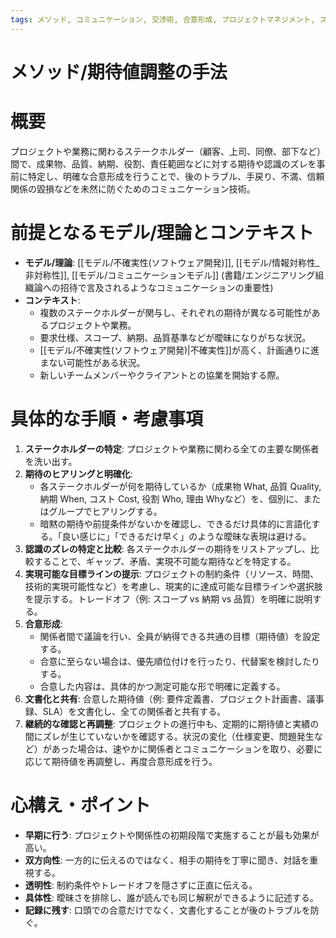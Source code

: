 ```yaml
---
tags: メソッド, コミュニケーション, 交渉術, 合意形成, プロジェクトマネジメント, ステークホルダーマネジメント
---
```

# メソッド/期待値調整の手法

# 概要
プロジェクトや業務に関わるステークホルダー（顧客、上司、同僚、部下など）間で、成果物、品質、納期、役割、責任範囲などに対する期待や認識のズレを事前に特定し、明確な合意形成を行うことで、後のトラブル、手戻り、不満、信頼関係の毀損などを未然に防ぐためのコミュニケーション技術。

# 前提となるモデル/理論とコンテキスト
* **モデル/理論**: [[モデル/不確実性(ソフトウェア開発)]], [[モデル/情報対称性_非対称性]], [[モデル/コミュニケーションモデル]] (書籍/エンジニアリング組織論への招待で言及されるようなコミュニケーションの重要性)
* **コンテキスト**:
    * 複数のステークホルダーが関与し、それぞれの期待が異なる可能性があるプロジェクトや業務。
    * 要求仕様、スコープ、納期、品質基準などが曖昧になりがちな状況。
    * [[モデル/不確実性(ソフトウェア開発)|不確実性]]が高く、計画通りに進まない可能性がある状況。
    * 新しいチームメンバーやクライアントとの協業を開始する際。

# 具体的な手順・考慮事項
1.  **ステークホルダーの特定**: プロジェクトや業務に関わる全ての主要な関係者を洗い出す。
2.  **期待のヒアリングと明確化**:
    * 各ステークホルダーが何を期待しているか（成果物 What, 品質 Quality, 納期 When, コスト Cost, 役割 Who, 理由 Whyなど）を、個別に、またはグループでヒアリングする。
    * 暗黙の期待や前提条件がないかを確認し、できるだけ具体的に言語化する。「良い感じに」「できるだけ早く」のような曖昧な表現は避ける。
3.  **認識のズレの特定と比較**: 各ステークホルダーの期待をリストアップし、比較することで、ギャップ、矛盾、実現不可能な期待などを特定する。
4.  **実現可能な目標ラインの提示**: プロジェクトの制約条件（リソース、時間、技術的実現可能性など）を考慮し、現実的に達成可能な目標ラインや選択肢を提示する。トレードオフ（例: スコープ vs 納期 vs 品質）を明確に説明する。
5.  **合意形成**:
    * 関係者間で議論を行い、全員が納得できる共通の目標（期待値）を設定する。
    * 合意に至らない場合は、優先順位付けを行ったり、代替案を検討したりする。
    * 合意した内容は、具体的かつ測定可能な形で明確に定義する。
6.  **文書化と共有**: 合意した期待値（例: 要件定義書、プロジェクト計画書、議事録、SLA）を文書化し、全ての関係者と共有する。
7.  **継続的な確認と再調整**: プロジェクトの進行中も、定期的に期待値と実績の間にズレが生じていないかを確認する。状況の変化（仕様変更、問題発生など）があった場合は、速やかに関係者とコミュニケーションを取り、必要に応じて期待値を再調整し、再度合意形成を行う。

# 心構え・ポイント
* **早期に行う**: プロジェクトや関係性の初期段階で実施することが最も効果が高い。
* **双方向性**: 一方的に伝えるのではなく、相手の期待を丁寧に聞き、対話を重視する。
* **透明性**: 制約条件やトレードオフを隠さずに正直に伝える。
* **具体性**: 曖昧さを排除し、誰が読んでも同じ解釈ができるように記述する。
* **記録に残す**: 口頭での合意だけでなく、文書化することが後のトラブルを防ぐ。